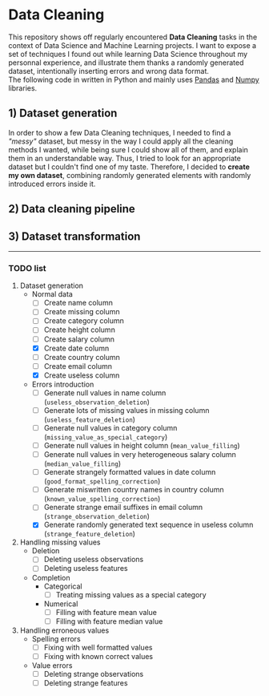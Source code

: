 # Data Cleaning

This repository shows off regularly encountered **Data Cleaning** tasks in the context of Data Science and Machine Learning projects. I want to expose a set of techniques I found out while learning Data Science throughout my personnal experience, and illustrate them thanks a randomly generated dataset, intentionally inserting errors and wrong data format.  
The following code in written in Python and mainly uses [Pandas](https://pandas.pydata.org/) and [Numpy](http://www.numpy.org/) libraries.

## 1) Dataset generation

In order to show a few Data Cleaning techniques, I needed to find a *"messy"* dataset, but messy in the way I could apply all the cleaning methods I wanted, while being sure I could show all of them, and explain them in an understandable way. Thus, I tried to look for an appropriate dataset but I couldn't find one of my taste. Therefore, I decided to **create my own dataset**, combining randomly generated elements with randomly introduced errors inside it.

## 2) Data cleaning pipeline

## 3) Dataset transformation

---

### TODO list

1. Dataset generation
   - Normal data
     - [ ] Create name column
     - [ ] Create missing column
     - [ ] Create category column
     - [ ] Create height column
     - [ ] Create salary column
     - [x] Create date column
     - [ ] Create country column
     - [ ] Create email column
     - [x] Create useless column
   - Errors introduction
     - [ ] Generate null values in name column (`useless_observation_deletion`)
     - [ ] Generate lots of missing values in missing column (`useless_feature_deletion`)
     - [ ] Generate null values in category column (`missing_value_as_special_category`)
     - [ ] Generate null values in height column (`mean_value_filling`)
     - [ ] Generate null values in very heterogeneous salary column (`median_value_filling`)
     - [ ] Generate strangely formatted values in date column (`good_format_spelling_correction`)
     - [ ] Generate miswritten country names in country column (`known_value_spelling_correction`)
     - [ ] Generate strange email suffixes in email column (`strange_observation_deletion`)
     - [x] Generate randomly generated text sequence in useless column (`strange_feature_deletion`)
2. Handling missing values  
   - Deletion
     - [ ] Deleting useless observations
     - [ ] Deleting useless features
   - Completion
     - Categorical
       - [ ] Treating missing values as a special category
     - Numerical
       - [ ] Filling with feature mean value
       - [ ] Filling with feature median value
3. Handling erroneous values
   - Spelling errors
     - [ ] Fixing with well formatted values
     - [ ] Fixing with known correct values
   - Value errors
     - [ ] Deleting strange observations
     - [ ] Deleting strange features
